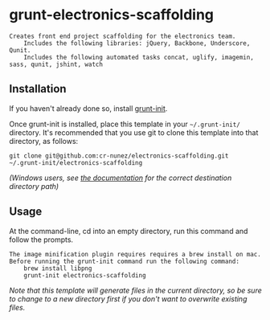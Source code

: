 # grunt-electronics-scaffolding



```
Creates front end project scaffolding for the electronics team.
	Includes the following libraries: jQuery, Backbone, Underscore, Qunit.
	Includes the following automated tasks concat, uglify, imagemin, sass, qunit, jshint, watch

```

[grunt-init]: http://gruntjs.com/project-scaffolding

## Installation
If you haven't already done so, install [grunt-init][].

Once grunt-init is installed, place this template in your `~/.grunt-init/` directory. It's recommended that you use git to clone this template into that directory, as follows:

```
git clone git@github.com:cr-nunez/electronics-scaffolding.git ~/.grunt-init/electronics-scaffolding
```

_(Windows users, see [the documentation][grunt-init] for the correct destination directory path)_

## Usage

At the command-line, cd into an empty directory, run this command and follow the prompts.

```
The image minification plugin requires requires a brew install on mac.
Before running the grunt-init command run the following command:
	brew install libpng
	grunt-init electronics-scaffolding
```

_Note that this template will generate files in the current directory, so be sure to change to a new directory first if you don't want to overwrite existing files._


